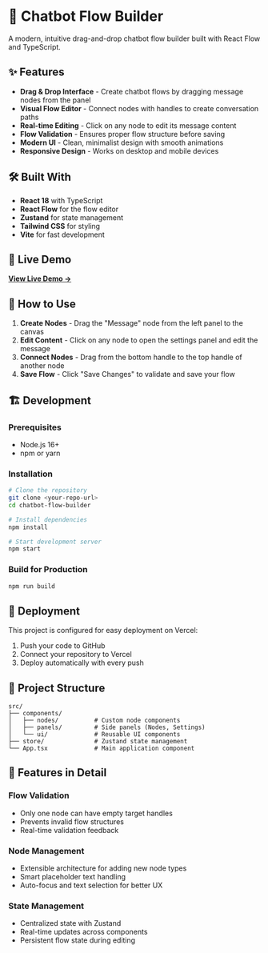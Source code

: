 # 🤖 Chatbot Flow Builder

A modern, intuitive drag-and-drop chatbot flow builder built with React Flow and TypeScript.

## ✨ Features

- **Drag & Drop Interface** - Create chatbot flows by dragging message nodes from the panel
- **Visual Flow Editor** - Connect nodes with handles to create conversation paths
- **Real-time Editing** - Click on any node to edit its message content
- **Flow Validation** - Ensures proper flow structure before saving
- **Modern UI** - Clean, minimalist design with smooth animations
- **Responsive Design** - Works on desktop and mobile devices

## 🛠️ Built With

- **React 18** with TypeScript
- **React Flow** for the flow editor
- **Zustand** for state management
- **Tailwind CSS** for styling
- **Vite** for fast development

## 🚀 Live Demo

**[View Live Demo →](flow-builder-hs758o41w-sanjaysrikars-projects.vercel.app)**

## 📱 How to Use

1. **Create Nodes** - Drag the "Message" node from the left panel to the canvas
2. **Edit Content** - Click on any node to open the settings panel and edit the message
3. **Connect Nodes** - Drag from the bottom handle to the top handle of another node
4. **Save Flow** - Click "Save Changes" to validate and save your flow

## 🏗️ Development

### Prerequisites
- Node.js 16+ 
- npm or yarn

### Installation

```bash
# Clone the repository
git clone <your-repo-url>
cd chatbot-flow-builder

# Install dependencies
npm install

# Start development server
npm start
```

### Build for Production

```bash
npm run build
```

## 🚀 Deployment

This project is configured for easy deployment on Vercel:

1. Push your code to GitHub
2. Connect your repository to Vercel
3. Deploy automatically with every push

## 📁 Project Structure

```
src/
├── components/
│   ├── nodes/          # Custom node components
│   ├── panels/         # Side panels (Nodes, Settings)
│   └── ui/             # Reusable UI components
├── store/              # Zustand state management
└── App.tsx             # Main application component
```

## 🎯 Features in Detail

### Flow Validation
- Only one node can have empty target handles
- Prevents invalid flow structures
- Real-time validation feedback

### Node Management
- Extensible architecture for adding new node types
- Smart placeholder text handling
- Auto-focus and text selection for better UX

### State Management
- Centralized state with Zustand
- Real-time updates across components
- Persistent flow state during editing

